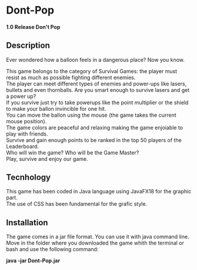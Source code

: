 # Dont-Pop


#### 1.0 Release Don't Pop

## Description

Ever wondered how a balloon feels in a dangerous place? Now you know.  

This game belongs to the category of Survival Games: the player must resist as much as possible fighting different enemies.  
The player can meet different types of enemies and power-ups like lasers, bullets and even thornballs. Are you smart enough 
to survive lasers and get a power up?  
If you survive just try to take powerups like the point multiplier or the shield to make your ballon invincible for one hit.  
You can move the ballon using the mouse (the game takes the current mouse position).  
The game colors are peaceful and relaxing making the game enjoiable to play with friends.  
Survive and gain enough points to be ranked in the top 50 players of the Leaderboard.  
Who will win the game? Who will be the Game Master?  
Play, survive and enjoy our game.

## Tecnhology

This game has been coded in Java language using JavaFX18 for the graphic part.  
The use of CSS has been fundamental for the grafic style.

## Installation

The game comes in a jar file format. You can use it with java command line.  
Move in the folder where you downloaded the game whith the terminal or bash and use the following command:
  
**java -jar Dont-Pop.jar**
